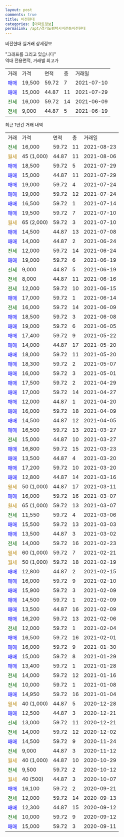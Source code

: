 ```yaml
---
layout: post
comments: true
title: 비전현대
categories: [아파트정보]
permalink: /apt/경기도평택시비전동비전현대
---
```


비전현대 실거래 상세정보

<script type="text/javascript">
  google.charts.load('current', {'packages':['line', 'corechart']});
  google.charts.setOnLoadCallback(drawChart);

  function drawChart() {
    var data = new google.visualization.DataTable();
    data.addColumn('date', '거래일');
    data.addColumn('number', "매매");
    data.addColumn('number', "전세");
    data.addColumn('number', "전매");

    data.addRows([[new Date(Date.parse("2021-08-23")), null, 16000, null], [new Date(Date.parse("2021-08-06")), null, null, null], [new Date(Date.parse("2021-07-29")), 18500, null, null], [new Date(Date.parse("2021-07-29")), 15000, null, null], [new Date(Date.parse("2021-07-24")), 19000, null, null], [new Date(Date.parse("2021-07-24")), 19000, null, null], [new Date(Date.parse("2021-07-14")), 16500, null, null], [new Date(Date.parse("2021-07-10")), 19500, null, null], [new Date(Date.parse("2021-07-10")), null, null, null], [new Date(Date.parse("2021-07-08")), 14500, null, null], [new Date(Date.parse("2021-06-24")), 14000, null, null], [new Date(Date.parse("2021-06-24")), null, 12000, null], [new Date(Date.parse("2021-06-19")), 19000, null, null], [new Date(Date.parse("2021-06-19")), null, 9000, null], [new Date(Date.parse("2021-06-16")), null, 8000, null], [new Date(Date.parse("2021-06-15")), null, 12000, null], [new Date(Date.parse("2021-06-14")), 17000, null, null], [new Date(Date.parse("2021-06-09")), null, 16000, null], [new Date(Date.parse("2021-06-08")), 18500, null, null], [new Date(Date.parse("2021-06-05")), 19000, null, null], [new Date(Date.parse("2021-05-22")), 17400, null, null], [new Date(Date.parse("2021-05-20")), 14000, null, null], [new Date(Date.parse("2021-05-20")), 18000, null, null], [new Date(Date.parse("2021-05-07")), 18300, null, null], [new Date(Date.parse("2021-05-01")), 16000, null, null], [new Date(Date.parse("2021-04-29")), 17500, null, null], [new Date(Date.parse("2021-04-27")), 17000, null, null], [new Date(Date.parse("2021-04-20")), 12000, null, null], [new Date(Date.parse("2021-04-09")), 16000, null, null], [new Date(Date.parse("2021-04-05")), 14500, null, null], [new Date(Date.parse("2021-03-27")), 16500, null, null], [new Date(Date.parse("2021-03-27")), null, 15000, null], [new Date(Date.parse("2021-03-23")), 16800, null, null], [new Date(Date.parse("2021-03-20")), 13500, null, null], [new Date(Date.parse("2021-03-20")), 17200, null, null], [new Date(Date.parse("2021-03-16")), 12800, null, null], [new Date(Date.parse("2021-03-11")), null, null, null], [new Date(Date.parse("2021-03-07")), 16000, null, null], [new Date(Date.parse("2021-03-07")), null, null, null], [new Date(Date.parse("2021-03-06")), null, 11550, null], [new Date(Date.parse("2021-03-03")), 15500, null, null], [new Date(Date.parse("2021-03-02")), 13500, null, null], [new Date(Date.parse("2021-02-23")), null, 14000, null], [new Date(Date.parse("2021-02-21")), null, null, null], [new Date(Date.parse("2021-02-19")), null, null, null], [new Date(Date.parse("2021-02-15")), 12800, null, null], [new Date(Date.parse("2021-02-10")), 16000, null, null], [new Date(Date.parse("2021-02-09")), 15900, null, null], [new Date(Date.parse("2021-02-09")), 14500, null, null], [new Date(Date.parse("2021-02-09")), 13500, null, null], [new Date(Date.parse("2021-02-06")), 16200, null, null], [new Date(Date.parse("2021-02-04")), null, 12000, null], [new Date(Date.parse("2021-02-01")), 16500, null, null], [new Date(Date.parse("2021-01-30")), 16000, null, null], [new Date(Date.parse("2021-01-29")), 15000, null, null], [new Date(Date.parse("2021-01-28")), 13400, null, null], [new Date(Date.parse("2021-01-16")), null, 14000, null], [new Date(Date.parse("2021-01-08")), null, 10000, null], [new Date(Date.parse("2021-01-04")), 14950, null, null], [new Date(Date.parse("2020-12-28")), null, null, null], [new Date(Date.parse("2020-12-21")), 12500, null, null], [new Date(Date.parse("2020-12-21")), null, 13000, null], [new Date(Date.parse("2020-12-02")), null, 14000, null], [new Date(Date.parse("2020-11-24")), 14500, null, null], [new Date(Date.parse("2020-11-12")), null, 9000, null], [new Date(Date.parse("2020-10-29")), null, null, null], [new Date(Date.parse("2020-10-12")), null, 9500, null], [new Date(Date.parse("2020-10-07")), null, null, null], [new Date(Date.parse("2020-09-21")), 16100, null, null], [new Date(Date.parse("2020-09-13")), null, 12000, null], [new Date(Date.parse("2020-09-12")), 12300, null, null], [new Date(Date.parse("2020-09-12")), null, 10000, null], [new Date(Date.parse("2020-09-11")), 15000, null, null]]);

    var options = {
      hAxis: {
        format: 'yyyy/MM/dd'
      },    
      lineWidth: 0,
      pointsVisible: true,    
      title: '최근 1년간 유형별 실거래가 분포',
      legend: { position: 'bottom' }
    };

    var formatter = new google.visualization.NumberFormat({pattern:'###,###'} );
    formatter.format(data, 1);
    formatter.format(data, 2);
    
    setTimeout(function() {
        var chart = new google.visualization.LineChart(document.getElementById('columnchart_material'));
        chart.draw(data, (options));
        document.getElementById('loading').style.display = 'none';
    }, 1000);
  }
</script>


<div id="loading" style="z-index:20; display: block; margin-left: 0px">"그래프를 그리고 있습니다"</div>
<div id="columnchart_material" style="width: 95%; margin-left: 0px; display: block"></div>
<!-- contents start -->
역대 전용면적, 거래별 최고가
<table class="sortable">
    <tr>
      <td>거래</td>
      <td>가격</td>
      <td>면적</td>
      <td>층</td>
      <td>거래일</td>
    </tr>
        <tr>
          <td><a style="color: blue">매매</a></td>
          <td>19,500</td>
          <td>59.72</td>
          <td>7</td>
          <td>2021-07-10</td>
        </tr>            <tr>
          <td><a style="color: blue">매매</a></td>
          <td>15,000</td>
          <td>44.87</td>
          <td>11</td>
          <td>2021-07-29</td>
        </tr>        
        <tr>
              <td><a style="color: darkgreen">전세</a></td>
              <td>16,000</td>
              <td>59.72</td>
              <td>14</td>
              <td>2021-06-09</td>
            </tr>            <tr>
              <td><a style="color: darkgreen">전세</a></td>
              <td>9,000</td>
              <td>44.87</td>
              <td>5</td>
              <td>2021-06-19</td>
            </tr>        
    
</table>

최근 1년간 거래 내역

<table class="sortable">
    <tr>
      <td>거래</td>
      <td>가격</td>
      <td>면적</td>
      <td>층</td>
      <td>거래일</td>
    </tr>
    <tr>
      <td><a style="color: darkgreen">전세</a></td>
      <td>16,000</td>
      <td>59.72</td>
      <td>11</td>
      <td>2021-08-23</td>
    </tr>          <tr>
      <td><a style="color: darkgoldenrod">월세</a></td>
      <td>45 (1,000)</td>
      <td>44.87</td>
      <td>11</td>
      <td>2021-08-06</td>
    </tr>          <tr>
      <td><a style="color: blue">매매</a></td>
      <td>18,500</td>
      <td>59.72</td>
      <td>5</td>
      <td>2021-07-29</td>
    </tr>          <tr>
      <td><a style="color: blue">매매</a></td>
      <td>15,000</td>
      <td>44.87</td>
      <td>11</td>
      <td>2021-07-29</td>
    </tr>          <tr>
      <td><a style="color: blue">매매</a></td>
      <td>19,000</td>
      <td>59.72</td>
      <td>4</td>
      <td>2021-07-24</td>
    </tr>          <tr>
      <td><a style="color: blue">매매</a></td>
      <td>19,000</td>
      <td>59.72</td>
      <td>12</td>
      <td>2021-07-24</td>
    </tr>          <tr>
      <td><a style="color: blue">매매</a></td>
      <td>16,500</td>
      <td>59.72</td>
      <td>1</td>
      <td>2021-07-14</td>
    </tr>          <tr>
      <td><a style="color: blue">매매</a></td>
      <td>19,500</td>
      <td>59.72</td>
      <td>7</td>
      <td>2021-07-10</td>
    </tr>          <tr>
      <td><a style="color: darkgoldenrod">월세</a></td>
      <td>65 (2,000)</td>
      <td>59.72</td>
      <td>3</td>
      <td>2021-07-10</td>
    </tr>          <tr>
      <td><a style="color: blue">매매</a></td>
      <td>14,500</td>
      <td>44.87</td>
      <td>13</td>
      <td>2021-07-08</td>
    </tr>          <tr>
      <td><a style="color: blue">매매</a></td>
      <td>14,000</td>
      <td>44.87</td>
      <td>2</td>
      <td>2021-06-24</td>
    </tr>          <tr>
      <td><a style="color: darkgreen">전세</a></td>
      <td>12,000</td>
      <td>59.72</td>
      <td>14</td>
      <td>2021-06-24</td>
    </tr>          <tr>
      <td><a style="color: blue">매매</a></td>
      <td>19,000</td>
      <td>59.72</td>
      <td>6</td>
      <td>2021-06-19</td>
    </tr>          <tr>
      <td><a style="color: darkgreen">전세</a></td>
      <td>9,000</td>
      <td>44.87</td>
      <td>5</td>
      <td>2021-06-19</td>
    </tr>          <tr>
      <td><a style="color: darkgreen">전세</a></td>
      <td>8,000</td>
      <td>44.87</td>
      <td>11</td>
      <td>2021-06-16</td>
    </tr>          <tr>
      <td><a style="color: darkgreen">전세</a></td>
      <td>12,000</td>
      <td>59.72</td>
      <td>10</td>
      <td>2021-06-15</td>
    </tr>          <tr>
      <td><a style="color: blue">매매</a></td>
      <td>17,000</td>
      <td>59.72</td>
      <td>1</td>
      <td>2021-06-14</td>
    </tr>          <tr>
      <td><a style="color: darkgreen">전세</a></td>
      <td>16,000</td>
      <td>59.72</td>
      <td>14</td>
      <td>2021-06-09</td>
    </tr>          <tr>
      <td><a style="color: blue">매매</a></td>
      <td>18,500</td>
      <td>59.72</td>
      <td>3</td>
      <td>2021-06-08</td>
    </tr>          <tr>
      <td><a style="color: blue">매매</a></td>
      <td>19,000</td>
      <td>59.72</td>
      <td>6</td>
      <td>2021-06-05</td>
    </tr>          <tr>
      <td><a style="color: blue">매매</a></td>
      <td>17,400</td>
      <td>59.72</td>
      <td>9</td>
      <td>2021-05-22</td>
    </tr>          <tr>
      <td><a style="color: blue">매매</a></td>
      <td>14,000</td>
      <td>44.87</td>
      <td>17</td>
      <td>2021-05-20</td>
    </tr>          <tr>
      <td><a style="color: blue">매매</a></td>
      <td>18,000</td>
      <td>59.72</td>
      <td>11</td>
      <td>2021-05-20</td>
    </tr>          <tr>
      <td><a style="color: blue">매매</a></td>
      <td>18,300</td>
      <td>59.72</td>
      <td>2</td>
      <td>2021-05-07</td>
    </tr>          <tr>
      <td><a style="color: blue">매매</a></td>
      <td>16,000</td>
      <td>59.72</td>
      <td>3</td>
      <td>2021-05-01</td>
    </tr>          <tr>
      <td><a style="color: blue">매매</a></td>
      <td>17,500</td>
      <td>59.72</td>
      <td>2</td>
      <td>2021-04-29</td>
    </tr>          <tr>
      <td><a style="color: blue">매매</a></td>
      <td>17,000</td>
      <td>59.72</td>
      <td>14</td>
      <td>2021-04-27</td>
    </tr>          <tr>
      <td><a style="color: blue">매매</a></td>
      <td>12,000</td>
      <td>44.87</td>
      <td>1</td>
      <td>2021-04-20</td>
    </tr>          <tr>
      <td><a style="color: blue">매매</a></td>
      <td>16,000</td>
      <td>59.72</td>
      <td>18</td>
      <td>2021-04-09</td>
    </tr>          <tr>
      <td><a style="color: blue">매매</a></td>
      <td>14,500</td>
      <td>44.87</td>
      <td>12</td>
      <td>2021-04-05</td>
    </tr>          <tr>
      <td><a style="color: blue">매매</a></td>
      <td>16,500</td>
      <td>59.72</td>
      <td>13</td>
      <td>2021-03-27</td>
    </tr>          <tr>
      <td><a style="color: darkgreen">전세</a></td>
      <td>15,000</td>
      <td>44.87</td>
      <td>10</td>
      <td>2021-03-27</td>
    </tr>          <tr>
      <td><a style="color: blue">매매</a></td>
      <td>16,800</td>
      <td>59.72</td>
      <td>15</td>
      <td>2021-03-23</td>
    </tr>          <tr>
      <td><a style="color: blue">매매</a></td>
      <td>13,500</td>
      <td>44.87</td>
      <td>4</td>
      <td>2021-03-20</td>
    </tr>          <tr>
      <td><a style="color: blue">매매</a></td>
      <td>17,200</td>
      <td>59.72</td>
      <td>10</td>
      <td>2021-03-20</td>
    </tr>          <tr>
      <td><a style="color: blue">매매</a></td>
      <td>12,800</td>
      <td>44.87</td>
      <td>14</td>
      <td>2021-03-16</td>
    </tr>          <tr>
      <td><a style="color: darkgoldenrod">월세</a></td>
      <td>50 (1,000)</td>
      <td>44.87</td>
      <td>17</td>
      <td>2021-03-11</td>
    </tr>          <tr>
      <td><a style="color: blue">매매</a></td>
      <td>16,000</td>
      <td>59.72</td>
      <td>16</td>
      <td>2021-03-07</td>
    </tr>          <tr>
      <td><a style="color: darkgoldenrod">월세</a></td>
      <td>65 (1,000)</td>
      <td>59.72</td>
      <td>13</td>
      <td>2021-03-07</td>
    </tr>          <tr>
      <td><a style="color: darkgreen">전세</a></td>
      <td>11,550</td>
      <td>59.72</td>
      <td>4</td>
      <td>2021-03-06</td>
    </tr>          <tr>
      <td><a style="color: blue">매매</a></td>
      <td>15,500</td>
      <td>59.72</td>
      <td>13</td>
      <td>2021-03-03</td>
    </tr>          <tr>
      <td><a style="color: blue">매매</a></td>
      <td>13,500</td>
      <td>44.87</td>
      <td>3</td>
      <td>2021-03-02</td>
    </tr>          <tr>
      <td><a style="color: darkgreen">전세</a></td>
      <td>14,000</td>
      <td>59.72</td>
      <td>16</td>
      <td>2021-02-23</td>
    </tr>          <tr>
      <td><a style="color: darkgoldenrod">월세</a></td>
      <td>60 (1,000)</td>
      <td>59.72</td>
      <td>7</td>
      <td>2021-02-21</td>
    </tr>          <tr>
      <td><a style="color: darkgoldenrod">월세</a></td>
      <td>50 (1,000)</td>
      <td>59.72</td>
      <td>18</td>
      <td>2021-02-19</td>
    </tr>          <tr>
      <td><a style="color: blue">매매</a></td>
      <td>12,800</td>
      <td>44.87</td>
      <td>2</td>
      <td>2021-02-15</td>
    </tr>          <tr>
      <td><a style="color: blue">매매</a></td>
      <td>16,000</td>
      <td>59.72</td>
      <td>9</td>
      <td>2021-02-10</td>
    </tr>          <tr>
      <td><a style="color: blue">매매</a></td>
      <td>15,900</td>
      <td>59.72</td>
      <td>3</td>
      <td>2021-02-09</td>
    </tr>          <tr>
      <td><a style="color: blue">매매</a></td>
      <td>14,500</td>
      <td>59.72</td>
      <td>1</td>
      <td>2021-02-09</td>
    </tr>          <tr>
      <td><a style="color: blue">매매</a></td>
      <td>13,500</td>
      <td>44.87</td>
      <td>16</td>
      <td>2021-02-09</td>
    </tr>          <tr>
      <td><a style="color: blue">매매</a></td>
      <td>16,200</td>
      <td>59.72</td>
      <td>13</td>
      <td>2021-02-06</td>
    </tr>          <tr>
      <td><a style="color: darkgreen">전세</a></td>
      <td>12,000</td>
      <td>59.72</td>
      <td>1</td>
      <td>2021-02-04</td>
    </tr>          <tr>
      <td><a style="color: blue">매매</a></td>
      <td>16,500</td>
      <td>59.72</td>
      <td>16</td>
      <td>2021-02-01</td>
    </tr>          <tr>
      <td><a style="color: blue">매매</a></td>
      <td>16,000</td>
      <td>59.72</td>
      <td>9</td>
      <td>2021-01-30</td>
    </tr>          <tr>
      <td><a style="color: blue">매매</a></td>
      <td>15,000</td>
      <td>59.72</td>
      <td>8</td>
      <td>2021-01-29</td>
    </tr>          <tr>
      <td><a style="color: blue">매매</a></td>
      <td>13,400</td>
      <td>59.72</td>
      <td>1</td>
      <td>2021-01-28</td>
    </tr>          <tr>
      <td><a style="color: darkgreen">전세</a></td>
      <td>14,000</td>
      <td>59.72</td>
      <td>12</td>
      <td>2021-01-16</td>
    </tr>          <tr>
      <td><a style="color: darkgreen">전세</a></td>
      <td>10,000</td>
      <td>59.72</td>
      <td>1</td>
      <td>2021-01-08</td>
    </tr>          <tr>
      <td><a style="color: blue">매매</a></td>
      <td>14,950</td>
      <td>59.72</td>
      <td>16</td>
      <td>2021-01-04</td>
    </tr>          <tr>
      <td><a style="color: darkgoldenrod">월세</a></td>
      <td>40 (1,000)</td>
      <td>44.87</td>
      <td>5</td>
      <td>2020-12-28</td>
    </tr>          <tr>
      <td><a style="color: blue">매매</a></td>
      <td>12,500</td>
      <td>44.87</td>
      <td>3</td>
      <td>2020-12-21</td>
    </tr>          <tr>
      <td><a style="color: darkgreen">전세</a></td>
      <td>13,000</td>
      <td>59.72</td>
      <td>11</td>
      <td>2020-12-21</td>
    </tr>          <tr>
      <td><a style="color: darkgreen">전세</a></td>
      <td>14,000</td>
      <td>59.72</td>
      <td>12</td>
      <td>2020-12-02</td>
    </tr>          <tr>
      <td><a style="color: blue">매매</a></td>
      <td>14,500</td>
      <td>59.72</td>
      <td>9</td>
      <td>2020-11-24</td>
    </tr>          <tr>
      <td><a style="color: darkgreen">전세</a></td>
      <td>9,000</td>
      <td>44.87</td>
      <td>3</td>
      <td>2020-11-12</td>
    </tr>          <tr>
      <td><a style="color: darkgoldenrod">월세</a></td>
      <td>40 (1,000)</td>
      <td>44.87</td>
      <td>10</td>
      <td>2020-10-29</td>
    </tr>          <tr>
      <td><a style="color: darkgreen">전세</a></td>
      <td>9,500</td>
      <td>59.72</td>
      <td>2</td>
      <td>2020-10-12</td>
    </tr>          <tr>
      <td><a style="color: darkgoldenrod">월세</a></td>
      <td>40 (500)</td>
      <td>44.87</td>
      <td>3</td>
      <td>2020-10-07</td>
    </tr>          <tr>
      <td><a style="color: blue">매매</a></td>
      <td>16,100</td>
      <td>59.72</td>
      <td>2</td>
      <td>2020-09-21</td>
    </tr>          <tr>
      <td><a style="color: darkgreen">전세</a></td>
      <td>12,000</td>
      <td>59.72</td>
      <td>14</td>
      <td>2020-09-13</td>
    </tr>          <tr>
      <td><a style="color: blue">매매</a></td>
      <td>12,300</td>
      <td>44.87</td>
      <td>15</td>
      <td>2020-09-12</td>
    </tr>          <tr>
      <td><a style="color: darkgreen">전세</a></td>
      <td>10,000</td>
      <td>59.72</td>
      <td>9</td>
      <td>2020-09-12</td>
    </tr>          <tr>
      <td><a style="color: blue">매매</a></td>
      <td>15,000</td>
      <td>59.72</td>
      <td>3</td>
      <td>2020-09-11</td>
    </tr>      </table>
<!-- contents end -->    

